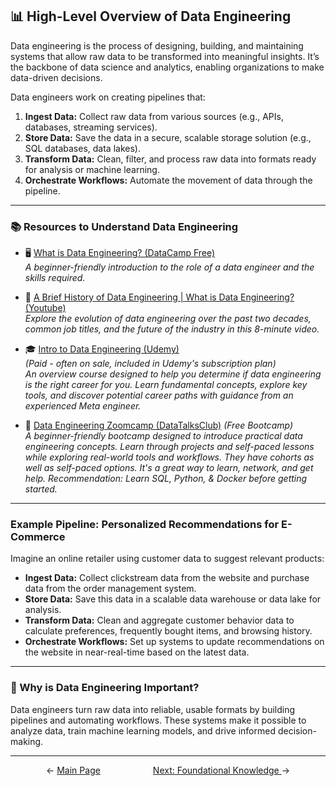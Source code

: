 ## 📊 High-Level Overview of Data Engineering

Data engineering is the process of designing, building, and maintaining systems that allow raw data to be transformed into meaningful insights. It’s the backbone of data science and analytics, enabling organizations to make data-driven decisions.

Data engineers work on creating pipelines that:
1. **Ingest Data:** Collect raw data from various sources (e.g., APIs, databases, streaming services).  
2. **Store Data:** Save the data in a secure, scalable storage solution (e.g., SQL databases, data lakes).  
3. **Transform Data:** Clean, filter, and process raw data into formats ready for analysis or machine learning.  
4. **Orchestrate Workflows:** Automate the movement of data through the pipeline.

---

### 📚 Resources to Understand Data Engineering

- 🖥️ <a href="https://www.datacamp.com/blog/what-is-data-engineering" target="_blank" rel="noopener noreferrer">What is Data Engineering? (DataCamp Free)</a>  
  *A beginner-friendly introduction to the role of a data engineer and the skills required.*  

- 🎥 <a href="https://www.youtube.com/watch?v=NmWtdM0vqzY&list=PLy4OcwImJzBKg3rmROyI_CBBAYlQISkOO" target="_blank" rel="noopener noreferrer">A Brief History of Data Engineering | What is Data Engineering? (Youtube)</a>  
  *Explore the evolution of data engineering over the past two decades, common job titles, and the future of the industry in this 8-minute video.*  

- 🎓 <a href="https://www.udemy.com/course/intro-to-data-engineering" target="_blank" rel="noopener noreferrer">Intro to Data Engineering (Udemy)</a>  
  *(Paid - often on sale, included in Udemy's subscription plan)*  
  *An overview course designed to help you determine if data engineering is the right career for you. Learn fundamental concepts, explore key tools, and discover potential career paths with guidance from an experienced Meta engineer.*  

- 🚀 <a href="https://github.com/DataTalksClub/data-engineering-zoomcamp" target="_blank" rel="noopener noreferrer">Data Engineering Zoomcamp (DataTalksClub)</a> *(Free Bootcamp)*  
  *A beginner-friendly bootcamp designed to introduce practical data engineering concepts. Learn through projects and self-paced lessons while exploring real-world tools and workflows. They have cohorts as well as self-paced options. It's a great way to learn, network, and get help. Recommendation: Learn SQL, Python, & Docker before getting started.*  

---

### Example Pipeline: Personalized Recommendations for E-Commerce

Imagine an online retailer using customer data to suggest relevant products:
- **Ingest Data:** Collect clickstream data from the website and purchase data from the order management system.
- **Store Data:** Save this data in a scalable data warehouse or data lake for analysis.
- **Transform Data:** Clean and aggregate customer behavior data to calculate preferences, frequently bought items, and browsing history.
- **Orchestrate Workflows:** Set up systems to update recommendations on the website in near-real-time based on the latest data.

---

### 🎯 Why is Data Engineering Important?

Data engineers turn raw data into reliable, usable formats by building pipelines and automating workflows. These systems make it possible to analyze data, train machine learning models, and drive informed decision-making.

---

<p align="center">
  <span style="margin-right: 40px;">← <a href="../README.md">Main Page</a></span>
  <span style="margin-left: 40px;"><a href="../02_foundations/README.md">Next: Foundational Knowledge </a>→</span>
</p>



